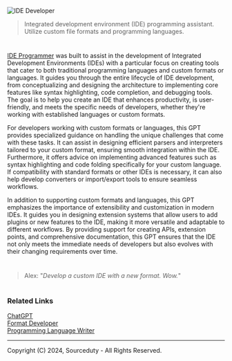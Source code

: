 ![IDE Developer](https://github.com/user-attachments/assets/52b83bef-51e0-4654-a479-df25162db26c)

> Integrated development environment (IDE) programming assistant. Utilize custom file formats and programming languages.

#

[IDE Programmer](https://chatgpt.com/g/g-hWqAlUAix-ide-programmer) was built to assist in the development of Integrated Development Environments (IDEs) with a particular focus on creating tools that cater to both traditional programming languages and custom formats or languages. It guides you through the entire lifecycle of IDE development, from conceptualizing and designing the architecture to implementing core features like syntax highlighting, code completion, and debugging tools. The goal is to help you create an IDE that enhances productivity, is user-friendly, and meets the specific needs of developers, whether they're working with established languages or custom formats.

For developers working with custom formats or languages, this GPT provides specialized guidance on handling the unique challenges that come with these tasks. It can assist in designing efficient parsers and interpreters tailored to your custom format, ensuring smooth integration within the IDE. Furthermore, it offers advice on implementing advanced features such as syntax highlighting and code folding specifically for your custom language. If compatibility with standard formats or other IDEs is necessary, it can also help develop converters or import/export tools to ensure seamless workflows.

In addition to supporting custom formats and languages, this GPT emphasizes the importance of extensibility and customization in modern IDEs. It guides you in designing extension systems that allow users to add plugins or new features to the IDE, making it more versatile and adaptable to different workflows. By providing support for creating APIs, extension points, and comprehensive documentation, this GPT ensures that the IDE not only meets the immediate needs of developers but also evolves with their changing requirements over time.

#

> Alex: "*Develop a custom IDE with a new format. Wow.*"

#
### Related Links

[ChatGPT](https://github.com/sourceduty/ChatGPT)
<br>
[Format Developer](https://github.com/sourceduty/Format_Developer)
<br>
[Programming Language Writer](https://github.com/sourceduty/Programming_Language_Writer)

***
Copyright (C) 2024, Sourceduty - All Rights Reserved.
